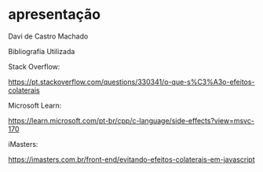 # apresentação

Davi de Castro Machado



Bibliografia Utilizada

Stack Overflow:

https://pt.stackoverflow.com/questions/330341/o-que-s%C3%A3o-efeitos-colaterais

Microsoft Learn:

https://learn.microsoft.com/pt-br/cpp/c-language/side-effects?view=msvc-170

iMasters:

https://imasters.com.br/front-end/evitando-efeitos-colaterais-em-javascript
